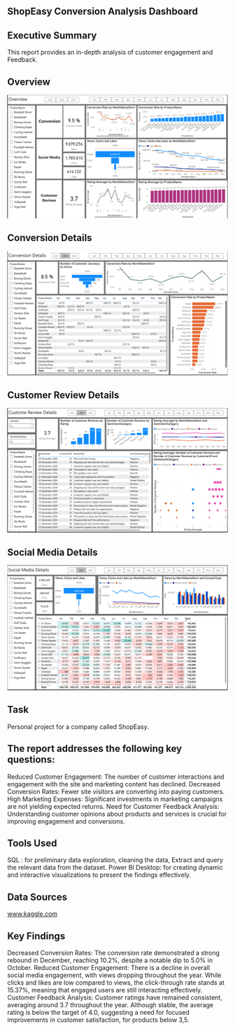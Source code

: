 ## ShopEasy Conversion Analysis Dashboard 

## Executive Summary
This report provides an in-depth analysis of customer engagement and Feedback.

## Overview
![](video/overview.PNG)

##  Conversion Details
![](video/Conversion_details.PNG)

## Customer Review Details 
![](video/Customer_review_details.PNG)

## Social Media Details
![](video/Social_Media_details.PNG)

## Task
Personal project for a company called ShopEasy.

## The report addresses the following key questions:
Reduced Customer Engagement: The number of customer interactions and engagement with the site and marketing content has declined.
Decreased Conversion Rates: Fewer site visitors are converting into paying customers.
High Marketing Expenses: Significant investments in marketing campaigns are not yielding expected returns.
Need for Customer Feedback Analysis: Understanding customer opinions about products and services is crucial for improving engagement and conversions.

## Tools Used
SQL :  for preliminary data exploration, cleaning the data, Extract and query the relevant data from the dataset.
Power BI Desktop: for creating dynamic and interactive visualizations to present the findings effectively.

## Data Sources
www.kaggle.com

## Key Findings
Decreased Conversion Rates: The conversion rate demonstrated a strong rebound in December, reaching 10.2%, despite a notable dip to 5.0% in October.
Reduced Customer Engagement:
There is a decline in overall social media engagement, with views dropping throughout the year.
While clicks and likes are low compared to views, the click-through rate stands at 15.37%, meaning that engaged users are still interacting effectively.
Customer Feedback Analysis:
Customer ratings have remained consistent, averaging around 3.7 throughout the year.
Although stable, the average rating is below the target of 4.0, suggesting a need for focused improvements in customer satisfaction, for products below 3,5.

